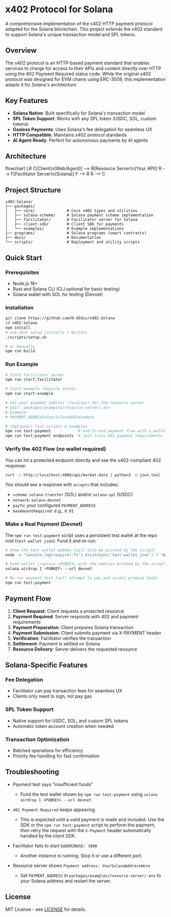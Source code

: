 # x402 Protocol for Solana

A comprehensive implementation of the x402 HTTP payment protocol adapted for the Solana blockchain. This project extends the x402 standard to support Solana's unique transaction model and SPL tokens.

## Overview

The x402 protocol is an HTTP-based payment standard that enables services to charge for access to their APIs and content directly over HTTP using the 402 Payment Required status code. While the original x402 protocol was designed for EVM chains using ERC-3009, this implementation adapts it for Solana's architecture.

## Key Features

- **Solana Native**: Built specifically for Solana's transaction model
- **SPL Token Support**: Works with any SPL token (USDC, SOL, custom tokens)
- **Gasless Payments**: Uses Solana's fee delegation for seamless UX
- **HTTP Compatible**: Maintains x402 protocol standards
- **AI Agent Ready**: Perfect for autonomous payments by AI agents

## Architecture

flowchart LR
  C[Client\n(Web/Agent)] --> R[Resource Server\n(Your API)]
  R --> F[Facilitator Server\n(Solana)]
  F --> R
  R --> C

## Project Structure

```
x402-Solana/
├── packages/
│   ├── core/              # Core x402 types and utilities
│   ├── solana-scheme/     # Solana payment scheme implementation
│   ├── facilitator/       # Facilitator server for Solana
│   ├── client-sdk/        # Client SDK for payments
│   └── examples/          # Example implementations
├── programs/              # Solana programs (smart contracts)
├── docs/                  # Documentation
└── scripts/               # Deployment and utility scripts
```

## Quick Start

### Prerequisites

- Node.js 18+
- Rust and Solana CLI (CLI optional for basic testing)
- Solana wallet with SOL for testing (Devnet)

### Installation

```bash
git clone https://github.com/N-45div/x402-Solana
cd x402-Solana
npm install
# one-shot setup (installs + builds)
./scripts/setup.sh

# or manually
npm run build
```

### Run Example

```bash
# Start facilitator server
npm run start:facilitator

# Start example resource server
npm run start:example

# Set your payment address (receiver) for the resource server
# Edit: packages/examples/resource-server/.env
# Example:
# PAYMENT_ADDRESS=YourSolanaAddressHere

# (Optional) Test scripts & examples
npm run test:payment            # end-to-end payment flow with a wallet
npm run test:payment endpoints  # just lists 402 payment requirements
```

### Verify the 402 Flow (no wallet required)

You can hit a protected endpoint directly and see the x402-compliant 402 response:

```bash
curl -s http://localhost:4000/api/market-data | python3 -m json.tool
```

You should see a response with `accepts` that includes:
- `scheme`: `solana-transfer` (SOL) and/or `solana-spl` (USDC)
- `network`: `solana-devnet`
- `payTo`: your configured `PAYMENT_ADDRESS`
- `maxAmountRequired`: e.g., `0.01`

### Make a Real Payment (Devnet)

The `npm run test:payment` script uses a persistent test wallet at the repo root (`test-wallet.json`). Fund it and re-run:

```bash
# Show the test wallet pubkey (will also be printed by the script)
node -e "console.log(require('fs').existsSync('test-wallet.json') ? 'Wallet file exists' : 'Run npm run test:payment once to generate')"

# Fund wallet (replace <PUBKEY> with the address printed by the script)
solana airdrop 1 <PUBKEY> --url devnet

# Re-run payment test (will attempt to pay and access premium data)
npm run test:payment
```

## Payment Flow

1. **Client Request**: Client requests a protected resource
2. **Payment Required**: Server responds with 402 and payment requirements
3. **Payment Preparation**: Client prepares Solana transaction
4. **Payment Submission**: Client submits payment via X-PAYMENT header
5. **Verification**: Facilitator verifies the transaction
6. **Settlement**: Payment is settled on Solana
7. **Resource Delivery**: Server delivers the requested resource

## Solana-Specific Features

### Fee Delegation
- Facilitator can pay transaction fees for seamless UX
- Clients only need to sign, not pay gas

### SPL Token Support
- Native support for USDC, SOL, and custom SPL tokens
- Automatic token account creation when needed

### Transaction Optimization
- Batched operations for efficiency
- Priority fee handling for fast confirmation

## Troubleshooting

- Payment test says "insufficient funds"
  - Fund the test wallet shown by `npm run test:payment` using `solana airdrop 1 <PUBKEY> --url devnet`.

- `402 Payment Required` keeps appearing
  - This is expected until a valid payment is made and included. Use the SDK or the `npm run test:payment` script to perform the payment, then retry the request with the `X-Payment` header automatically handled by the client SDK.

- Facilitator fails to start `EADDRINUSE: 3000`
  - Another instance is running. Stop it or use a different port.

- Resource server shows `Payment address: YourSolanaAddressHere`
  - Set `PAYMENT_ADDRESS` in `packages/examples/resource-server/.env` to your Solana address and restart the server.

## License

MIT License - see [LICENSE](./LICENSE) for details.
